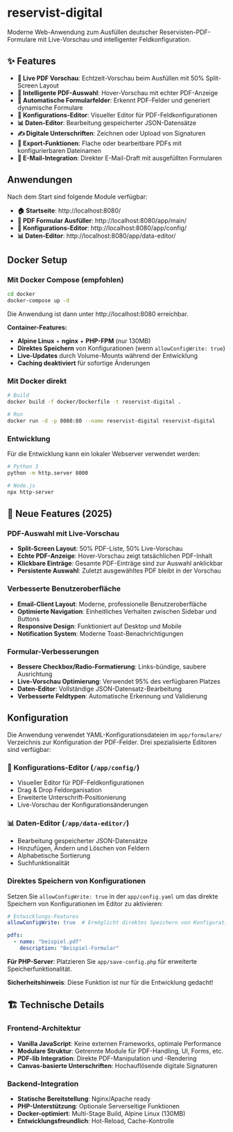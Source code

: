# reservist-digital

Moderne Web-Anwendung zum Ausfüllen deutscher Reservisten-PDF-Formulare mit Live-Vorschau und intelligenter Feldkonfiguration.

## ✨ Features

- **📄 Live PDF Vorschau**: Echtzeit-Vorschau beim Ausfüllen mit 50% Split-Screen Layout
- **🎯 Intelligente PDF-Auswahl**: Hover-Vorschau mit echter PDF-Anzeige
- **📝 Automatische Formularfelder**: Erkennt PDF-Felder und generiert dynamische Formulare
- **🔧 Konfigurations-Editor**: Visueller Editor für PDF-Feldkonfigurationen
- **📊 Daten-Editor**: Bearbeitung gespeicherter JSON-Datensätze
- **✍️ Digitale Unterschriften**: Zeichnen oder Upload von Signaturen
- **💾 Export-Funktionen**: Flache oder bearbeitbare PDFs mit konfigurierbaren Dateinamen
- **📧 E-Mail-Integration**: Direkter E-Mail-Draft mit ausgefüllten Formularen

## Anwendungen

Nach dem Start sind folgende Module verfügbar:

- **🏠 Startseite**: http://localhost:8080/
- **📄 PDF Formular Ausfüller**: http://localhost:8080/app/main/
- **🔧 Konfigurations-Editor**: http://localhost:8080/app/config/
- **📊 Daten-Editor**: http://localhost:8080/app/data-editor/

## Docker Setup

### Mit Docker Compose (empfohlen)

```bash
cd docker
docker-compose up -d
```

Die Anwendung ist dann unter http://localhost:8080 erreichbar.

**Container-Features:**
- **Alpine Linux** + **nginx** + **PHP-FPM** (nur 130MB)
- **Direktes Speichern** von Konfigurationen (wenn `allowConfigWrite: true`)
- **Live-Updates** durch Volume-Mounts während der Entwicklung
- **Caching deaktiviert** für sofortige Änderungen

### Mit Docker direkt

```bash
# Build
docker build -f docker/Dockerfile -t reservist-digital .

# Run
docker run -d -p 8080:80 --name reservist-digital reservist-digital
```

### Entwicklung

Für die Entwicklung kann ein lokaler Webserver verwendet werden:

```bash
# Python 3
python -m http.server 8000

# Node.js
npx http-server
```

## 🚀 Neue Features (2025)

### PDF-Auswahl mit Live-Vorschau
- **Split-Screen Layout**: 50% PDF-Liste, 50% Live-Vorschau
- **Echte PDF-Anzeige**: Hover-Vorschau zeigt tatsächlichen PDF-Inhalt
- **Klickbare Einträge**: Gesamte PDF-Einträge sind zur Auswahl anklickbar
- **Persistente Auswahl**: Zuletzt ausgewähltes PDF bleibt in der Vorschau

### Verbesserte Benutzeroberfläche
- **Email-Client Layout**: Moderne, professionelle Benutzeroberfläche
- **Optimierte Navigation**: Einheitliches Verhalten zwischen Sidebar und Buttons
- **Responsive Design**: Funktioniert auf Desktop und Mobile
- **Notification System**: Moderne Toast-Benachrichtigungen

### Formular-Verbesserungen
- **Bessere Checkbox/Radio-Formatierung**: Links-bündige, saubere Ausrichtung
- **Live-Vorschau Optimierung**: Verwendet 95% des verfügbaren Platzes
- **Daten-Editor**: Vollständige JSON-Datensatz-Bearbeitung
- **Verbesserte Feldtypen**: Automatische Erkennung und Validierung

## Konfiguration

Die Anwendung verwendet YAML-Konfigurationsdateien im `app/formulare/` Verzeichnis zur Konfiguration der PDF-Felder. Drei spezialisierte Editoren sind verfügbar:

### 🔧 Konfigurations-Editor (`/app/config/`)
- Visueller Editor für PDF-Feldkonfigurationen
- Drag & Drop Feldorganisation
- Erweiterte Unterschrift-Positionierung
- Live-Vorschau der Konfigurationsänderungen

### 📊 Daten-Editor (`/app/data-editor/`)
- Bearbeitung gespeicherter JSON-Datensätze
- Hinzufügen, Ändern und Löschen von Feldern
- Alphabetische Sortierung
- Suchfunktionalität

### Direktes Speichern von Konfigurationen

Setzen Sie `allowConfigWrite: true` in der `app/config.yaml` um das direkte Speichern von Konfigurationen im Editor zu aktivieren:

```yaml
# Entwicklungs-Features
allowConfigWrite: true  # Ermöglicht direktes Speichern von Konfigurationen

pdfs:
  - name: "beispiel.pdf"
    description: "Beispiel-Formular"
```

**Für PHP-Server**: Platzieren Sie `app/save-config.php` für erweiterte Speicherfunktionalität.

**Sicherheitshinweis**: Diese Funktion ist nur für die Entwicklung gedacht!

## 🏗️ Technische Details

### Frontend-Architektur
- **Vanilla JavaScript**: Keine externen Frameworks, optimale Performance
- **Modulare Struktur**: Getrennte Module für PDF-Handling, UI, Forms, etc.
- **PDF-lib Integration**: Direkte PDF-Manipulation und -Rendering
- **Canvas-basierte Unterschriften**: Hochauflösende digitale Signaturen

### Backend-Integration
- **Statische Bereitstellung**: Nginx/Apache ready
- **PHP-Unterstützung**: Optionale Serverseitige Funktionen
- **Docker-optimiert**: Multi-Stage Build, Alpine Linux (130MB)
- **Entwicklungsfreundlich**: Hot-Reload, Cache-Kontrolle